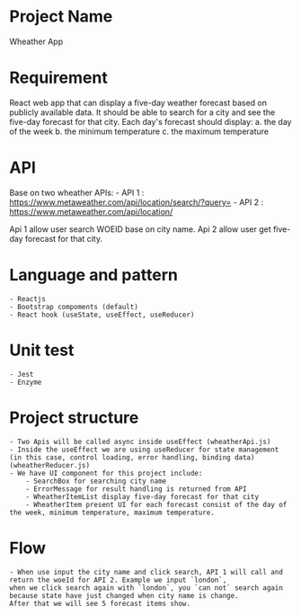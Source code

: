 # Project Name 
Wheather App

# Requirement 
React web app that can display a five-day weather forecast based on publicly available data.
It should be able to search for a city and see the five-day forecast for that city. Each day's forecast should display:
    a. the day of the week
    b. the minimum temperature
    c. the maximum temperature

# API
Base on two wheather APIs:
    - API 1 : https://www.metaweather.com/api/location/search/?query= 
    - API 2 : https://www.metaweather.com/api/location/

Api 1 allow user search WOEID base on city name.
Api 2 allow user get five-day forecast for that city.

# Language and pattern 
    - Reactjs 
    - Bootstrap compoments (default)
    - React hook (useState, useEffect, useReducer)

# Unit test
    - Jest
    - Enzyme

# Project structure 
    - Two Apis will be called async inside useEffect (wheatherApi.js)
    - Inside the useEffect we are using useReducer for state management (in this case, control loading, error handling, binding data) (wheatherReducer.js)
    - We have UI component for this project include:
        - SearchBox for searching city name
        - ErrorMessage for result handling is returned from API
        - WheatherItemList display five-day forecast for that city
        - WheatherItem present UI for each forecast consist of the day of the week, minimum temperature, maximum temperature.
# Flow 
    - When use input the city name and click search, API 1 will call and return the woeId for API 2. Example we input `london`,
    when we click search again with `london`, you `can not` search again because state have just changed when city name is change. 
    After that we will see 5 forecast items show.  

